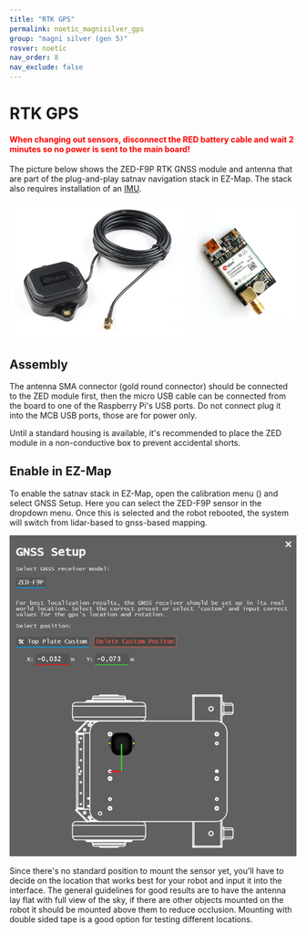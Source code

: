 ```yaml
---
title: "RTK GPS"
permalink: noetic_magnisilver_gps
group: "magni silver (gen 5)"
rosver: noetic
nav_order: 8
nav_exclude: false
--- 
```

# RTK GPS

<H4 style="color:red">When changing out sensors, disconnect the RED battery cable and wait 2 minutes so no power is sent to the main board!</H4>

The picture below shows the ZED-F9P RTK GNSS module and antenna that are part of the plug-and-play satnav navigation stack in EZ-Map. The stack also requires installation of an [IMU](noetic_magnisilver_imu).

![ZEDGPS](../../assets/gps/zed9fp.jpg)

## Assembly

The antenna SMA connector (gold round connector) should be connected to the ZED module first, then the micro USB cable can be connected from the board to one of the Raspberry Pi's USB ports. Do not connect plug it into the MCB USB ports, those are for power only.

Until a standard housing is available, it's recommended to place the ZED module in a non-conductive box to prevent accidental shorts. 


## Enable in EZ-Map

To enable the satnav stack in EZ-Map, open the calibration menu (<img src="assets/ezmap/calibrations.svg" alt="" width="55">) and select GNSS Setup. Here you can select the ZED-F9P sensor in the dropdown menu.
Once this is selected and the robot rebooted, the system will switch from lidar-based to gnss-based mapping.

![ezmapgnss](../../assets/gps/gnssezmap.jpg)

Since there's no standard position to mount the sensor yet, you'll have to decide on the location that works best for your robot and input it into the interface. The general guidelines for good results are to have the antenna lay flat with full view of the sky, if there are other objects mounted on the robot it should be mounted above them to reduce occlusion. Mounting with double sided tape is a good option for testing different locations.

